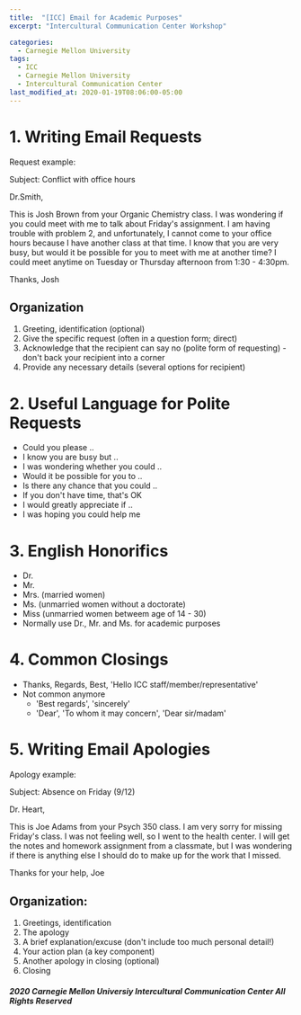 ```yaml
---
title:  "[ICC] Email for Academic Purposes"
excerpt: "Intercultural Communication Center Workshop"

categories:
  - Carnegie Mellon University
tags:
  - ICC
  - Carnegie Mellon University
  - Intercultural Communication Center
last_modified_at: 2020-01-19T08:06:00-05:00
---
```


# 1. Writing Email Requests
Request example:

Subject: Conflict with office hours

Dr.Smith,

This is Josh Brown from your Organic Chemistry class. I was wondering if you could meet with me to talk about Friday's assignment. I am having  trouble with problem 2, and unfortunately, I cannot come to your office hours because I have another class at that time. I know that you are very busy, but would it be possible for you to meet with me at another time? I could meet anytime on Tuesday or Thursday afternoon from 1:30 - 4:30pm.

Thanks,
Josh

## Organization
1. Greeting, identification (optional)
2. Give the specific request (often in a question form; direct)
3. Acknowledge that the recipient can say no (polite form of requesting) - don't back your recipient into a corner
4. Provide any necessary details (several options for recipient)

# 2. Useful Language for Polite Requests
- Could you please ..
- I know you are busy but ..
- I was wondering whether you could ..
- Would it be possible for you to ..
- Is there any chance that you could ..
- If you don't have time, that's OK
- I would greatly appreciate if ..
- I was hoping you could help me

# 3. English Honorifics
- Dr.
- Mr.
- Mrs. (married women)
- Ms. (unmarried women without a doctorate)
- Miss (unmarried women betweem age of 14 - 30)
- Normally use Dr., Mr. and Ms. for academic purposes

# 4. Common Closings
- Thanks, Regards, Best, 'Hello ICC staff/member/representative'
- Not common anymore
  - 'Best regards', 'sincerely'
  - 'Dear', 'To whom it may concern', 'Dear sir/madam'

# 5. Writing Email Apologies
Apology example:

Subject: Absence on Friday (9/12)

Dr. Heart,

This is Joe Adams from your Psych 350 class. I am very sorry for missing Friday's class. I was not feeling well, so I went to the health center. I will get the notes and homework assignment from a classmate, but I was wondering if there is anything else I should do to make up for the work that I missed.

Thanks for your help,
Joe

## Organization:
1. Greetings, identification
2. The apology
3. A brief explanation/excuse (don't include too much personal detail!)
4. Your action plan (a key component)
5. Another apology in closing (optional)
6. Closing
    
#### *2020 Carnegie Mellon Universiy Intercultural Communication Center All Rights Reserved*
